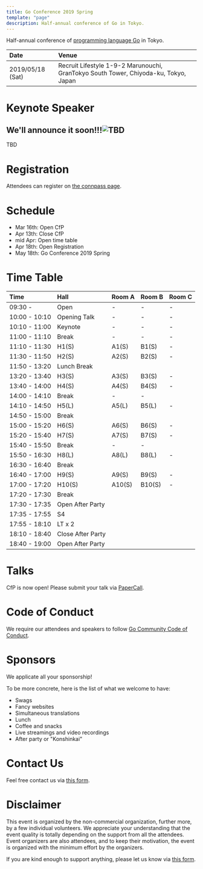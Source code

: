 ```yaml
---
title: Go Conference 2019 Spring
template: "page"
description: Half-annual conference of Go in Tokyo.
---
```



Half-annual conference of [programming language Go](https://golang.org) in Tokyo.

|Date             | Venue                                                                                |
|:----------------|:-------------------------------------------------------------------------------------|
|2019/05/18 (Sat) | Recruit Lifestyle  1-9-2 Marunouchi, GranTokyo South Tower, Chiyoda-ku, Tokyo, Japan |

# Keynote Speaker

## We'll announce it soon!!!![TBD](#)


TBD

# Registration

Attendees can register on [the connpass page](https://gocon.connpass.com/event/124530/).

# Schedule

* Mar 16th: Open CfP
* Apr 13th: Close CfP
* mid Apr: Open time table
* Apr 18th: Open Registration
* May 18th: Go Conference 2019 Spring

# Time Table

|Time          | Hall         | Room A            | Room B | Room C|
|:-------------|:-------------|:------------------|:-------|:------|
|09:30 -       | Open         | -                 | -      | -     |
|10:00 - 10:10 | Opening Talk | -                 | -      | -     |
|10:10 - 11:00 | Keynote      | -                 | -      | -     |
|11:00 - 11:10 | Break        | -                 | -      | -     |
|11:10 - 11:30 | H1(S)        | A1(S)             | B1(S)  | -     |
|11:30 - 11:50 | H2(S)        | A2(S)             | B2(S)  | -     |
|11:50 - 13:20 | Lunch Break  |                   |        |       |
|13:20 - 13:40 | H3(S)        | A3(S)             | B3(S)  | -     |
|13:40 - 14:00 | H4(S)        | A4(S)             | B4(S)  | -     |
|14:00 - 14:10 | Break        | -                 | -      |       |
|14:10 - 14:50 | H5(L)        | A5(L)             | B5(L)  | -     |
|14:50 - 15:00 | Break        |                   |        |       |
|15:00 - 15:20 | H6(S)        | A6(S)             | B6(S)  | -     |
|15:20 - 15:40 | H7(S)        | A7(S)             | B7(S)  | -     |
|15:40 - 15:50 | Break        | -                 | -      |       |
|15:50 - 16:30 | H8(L)        | A8(L)             | B8(L)  | -     |
|16:30 - 16:40 | Break        |                   |        |       |
|16:40 - 17:00 | H9(S)        | A9(S)             | B9(S)  | -     |
|17:00 - 17:20 | H10(S)       | A10(S)            | B10(S) | -     |
|17:20 - 17:30 | Break        |                   |        |       |
|17:30 - 17:35 | Open After Party ||||
|17:35 - 17:55 | S4 ||||
|17:55 - 18:10 | LT x 2 ||||
|18:10 - 18:40 | Close After Party ||||
|18:40 - 19:00 | Open After Party ||||

# Talks

CfP is now open! Please submit your talk via [PaperCall](https://www.papercall.io/gocon-tokyo-2019).

# Code of Conduct

We require our attendees and speakers to follow [Go Community Code of Conduct](https://golang.org/conduct).

# Sponsors

We applicate all your sponsorship!

To be more concrete, here is the list of what we welcome to have:

* Swags
* Fancy websites
* Simultaneous translations
* Lunch
* Coffee and snacks
* Live streamings and video recordings
* After party or "Konshinkai"

# Contact Us

Feel free contact us via [this form](https://goo.gl/forms/h2KlFhUDoFs6rLnh2).

# Disclaimer

This event is organized by the non-commercial organization, further more, by a few individual volunteers.
We appreciate your understanding that the event quality is totally depending on the support from all the attendees.
Event organizers are also attendees, and to keep their motivation, the event is organized with the minimum effort by the organizers. 

If you are kind enough to support anything, please let us know via [this form](https://goo.gl/forms/h2KlFhUDoFs6rLnh2).
